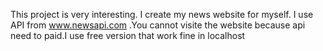 This project is very interesting. I create my news website for myself.
I use API from www.newsapi.com .You cannot visite the website because api need to paid.I use free version  that work fine in localhost
